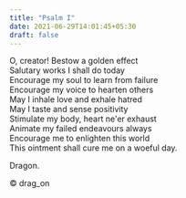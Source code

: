 ```yaml
---
title: "Psalm I"
date: 2021-06-29T14:01:45+05:30
draft: false
---
```


O, creator! Bestow a golden effect  
Salutary works I shall do today  
Encourage my soul to learn from failure  
Encourage my voice to hearten others  
May I inhale love and exhale hatred  
May I taste and sense positivity  
Stimulate my body, heart ne'er exhaust  
Animate my failed endeavours always  
Encourage me to enlighten this world  
This ointment shall cure me on a woeful day.  

Dragon.

© drag_on
